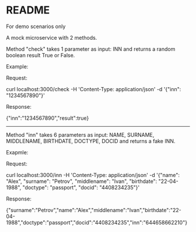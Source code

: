 # README

For demo scenarios only

A mock microservice with 2 methods.

Method "check" takes 1 parameter as input: INN and returns a random boolean result True or False.

Example:

Request:

curl localhost:3000/check -H 'Content-Type: application/json' -d '{"inn": "1234567890"}'

Response:

{"inn":"1234567890","result":true}

--------------------------------------------------------------

Method "inn" takes 6 parameters as input: NAME, SURNAME, MIDDLENAME, BIRTHDATE, DOCTYPE, DOCID and returns a fake INN.

Exapmle:

Request:

curl localhost:3000/inn -H 'Content-Type: application/json' -d '{"name": "Alex", "surname": "Petrov", "middlename": "Ivan", "birthdate": "22-04-1988", "doctype": "passport", "docid": "4408234235"}'

Response:

{"surname":"Petrov","name":"Alex","middlename":"Ivan","birthdate":"22-04-1988","doctype":"passport","docid":"4408234235","inn":"644658662210"}


